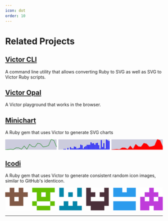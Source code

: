 ```yaml
---
icon: dot
order: 10
---
```


# Related Projects

## [Victor CLI][victor-cli]

A command line utility that allows converting Ruby to SVG as well as SVG to
Victor Ruby scripts.

## [Victor Opal][victor-opal]

A Victor playground that works in the browser.

## [Minichart][minichart]

A Ruby gem that uses Victor to generate SVG charts

[![Minichart](/assets/minichart.svg)][minichart]


## [Icodi][icodi]

A Ruby gem that uses Victor to generate consistent random icon 
images, similar to GitHub's identicon.

[![Icodi](/assets/icodi.svg)][icodi]


---


[icodi]: https://github.com/DannyBen/icodi
[minichart]: https://github.com/DannyBen/minichart
[victor-opal]: https://kuboon.github.io/victor-opal/
[victor-cli]:  https://github.com/DannyBen/victor-cli

